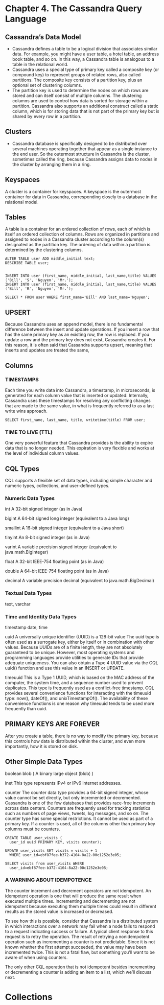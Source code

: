 # Chapter 4. The Cassandra Query Language

## Cassandra’s Data Model
* Cassandra defines a table to be a logical division that associates similar data. For example, you might have a user table, a hotel table, an address book table, and so on. In this way, a Cassandra table is analogous to a table in the relational world.
* Cassandra uses a special type of primary key called a composite key (or compound key) to represent groups of related rows, also called partitions. The composite key consists of a partition key, plus an optional set of clustering columns.
* The partition key is used to determine the nodes on which rows are stored and can itself consist of multiple columns. The clustering columns are used to control how data is sorted for storage within a partition. Cassandra also supports an additional construct called a static column, which is for storing data that is not part of the primary key but is shared by every row in a partition.

## Clusters
* Cassandra database is specifically designed to be distributed over several machines operating together that appear as a single instance to the end user. So the outermost structure in Cassandra is the cluster, sometimes called the ring, because Cassandra assigns data to nodes in the cluster by arranging them in a ring.

## Keyspaces
A cluster is a container for keyspaces. A keyspace is the outermost container for data in Cassandra, corresponding closely to a database in the relational model.

## Tables
A table is a container for an ordered collection of rows, each of which is itself an ordered collection of columns. Rows are organized in partitions and assigned to nodes in a Cassandra cluster according to the column(s) designated as the partition key. The ordering of data within a partition is determined by the clustering columns.

```
ALTER TABLE user ADD middle_initial text;
DESCRIBE TABLE user;


INSERT INTO user (first_name, middle_initial, last_name,title) VALUES ('Bill', 'S', 'Nguyen', 'Mr.');
INSERT INTO user (first_name, middle_initial, last_name,title) VALUES ('Bill', 'R', 'Nguyen', 'Mr.');

SELECT * FROM user WHERE first_name='Bill' AND last_name='Nguyen';
```

## UPSERT
Because Cassandra uses an append model, there is no fundamental difference between the insert and update operations. If you insert a row that has the same primary key as an existing row, the row is replaced. If you update a row and the primary key does not exist, Cassandra creates it.
For this reason, it is often said that Cassandra supports upsert, meaning that inserts and updates are treated the same,


## Columns

### TIMESTAMPS
Each time you write data into Cassandra, a timestamp, in microseconds, is generated for each column value that is inserted or updated. Internally, Cassandra uses these timestamps for resolving any conflicting changes that are made to the same value, in what is frequently referred to as a last write wins approach.

```
SELECT first_name, last_name, title, writetime(title) FROM user;
```

### TIME TO LIVE (TTL)
One very powerful feature that Cassandra provides is the ability to expire data that is no longer needed. This expiration is very flexible and works at the level of individual column values.


## CQL Types
CQL supports a flexible set of data types, including simple character and numeric types, collections, and user-defined types. 
### Numeric Data Types

int
A 32-bit signed integer (as in Java)

bigint
A 64-bit signed long integer (equivalent to a Java long)

smallint
A 16-bit signed integer (equivalent to a Java short)

tinyint
An 8-bit signed integer (as in Java)

varint
A variable precision signed integer (equivalent to java.math.BigInteger)

float
A 32-bit IEEE-754 floating point (as in Java)

double
A 64-bit IEEE-754 floating point (as in Java)

decimal
A variable precision decimal (equivalent to java.math.BigDecimal)

### Textual Data Types
text, varchar

### Time and Identity Data Types
timestamp
date, time

uuid
A universally unique identifier (UUID) is a 128-bit value
The uuid type is often used as a surrogate key, either by itself or in combination with other values.
Because UUIDs are of a finite length, they are not absolutely guaranteed to be unique. However, most operating systems and programming languages provide utilities to generate IDs that provide adequate uniqueness. You can also obtain a Type 4 UUID value via the CQL uuid() function and use this value in an INSERT or UPDATE.


timeuuid
This is a Type 1 UUID, which is based on the MAC address of the computer, the system time, and a sequence number used to prevent duplicates. This type is frequently used as a conflict-free timestamp. CQL provides several convenience functions for interacting with the timeuuid type: now(), dateOf(), and unixTimestampOf().
The availability of these convenience functions is one reason why timeuuid tends to be used more frequently than uuid.

## PRIMARY KEYS ARE FOREVER
After you create a table, there is no way to modify the primary key, because this controls how data is distributed within the cluster, and even more importantly, how it is stored on disk.

## Other Simple Data Types
boolean
blob ( A binary large object (blob) )

inet
This type represents IPv4 or IPv6 internet addresses.

counter
The counter data type provides a 64-bit signed integer, whose value cannot be set directly, but only incremented or decremented. Cassandra is one of the few databases that provides race-free increments across data centers. Counters are frequently used for tracking statistics such as numbers of page views, tweets, log messages, and so on. The counter type has some special restrictions. It cannot be used as part of a primary key. If a counter is used, all of the columns other than primary key columns must be counters.

```
CREATE TABLE user_visits (
  user_id uuid PRIMARY KEY, visits counter);

UPDATE user_visits SET visits = visits + 1
  WHERE user_id=ebf87fee-b372-4104-8a22-00c1252e3e05;

SELECT visits from user_visits WHERE
  user_id=ebf87fee-b372-4104-8a22-00c1252e3e05;
```

### A WARNING ABOUT IDEMPOTENCE
The counter increment and decrement operators are not idempotent. An idempotent operation is one that will produce the same result when executed multiple times. Incrementing and decrementing are not idempotent because executing them multiple times could result in different results as the stored value is increased or decreased.

To see how this is possible, consider that Cassandra is a distributed system in which interactions over a network may fail when a node fails to respond to a request indicating success or failure. A typical client response to this request is to retry the operation. The result of retrying a nonidempotent operation such as incrementing a counter is not predictable. Since it is not known whether the first attempt succeeded, the value may have been incremented twice. This is not a fatal flaw, but something you’ll want to be aware of when using counters.

The only other CQL operation that is not idempotent besides incrementing or decrementing a counter is adding an item to a list, which we’ll discuss next.

# Collections







